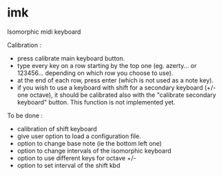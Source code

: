 # imk
Isomorphic midi keyboard

Calibration :  
- press calibrate main keyboard button.
- type every key on a row starting by the top one (eg. azerty... or 123456... depending on which row you choose to use).
- at the end of each row, press enter (which is not used as a note key).
- if you wish to use a keyboard with shift for a secondary keyboard (+/- one octave), it should be calibrated also with the "calibrate secondary keyboard" button. This function is not implemented yet.

To be done :
- calibration of shift keyboard
- give user option to load a configuration file.
- option to change base note (ie the bottom left one)
- option to change intervals of the isomorphic keyboard
- option to use different keys for octave +/-
- option to set interval of the shift kbd
